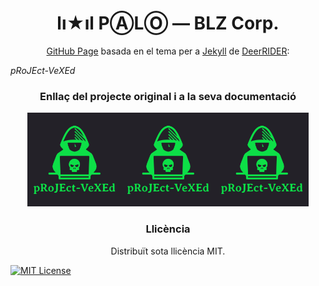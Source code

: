 <h1 align="center">lı★ıl PⒶLⓄ — BLZ Corp.</h1>

<p align="center"><a href="https://pages.github.com">GitHub Page</a> basada en el tema per a <a href="https://jekyllrb.com">Jekyll</a> de <a href="https://github.com/akiritsu">DeerRIDER</a>:</p>

<i>pRoJEct-VeXEd</i>

<h3 align="center">Enllaç del projecte original i a la seva documentació</h3>

<p align="center"><a href="https://github.com/akiritsu/pRoJEct-VeXEd"><img src="src/assets/img/favicon.png" alt="Logo" width="150" height="150"><img src="src/assets/img/favicon.png" alt="Logo" width="150" height="150"><img src="src/assets/img/favicon.png" alt="Logo" width="150" height="150"></a></p>

<h3 align="center">Llicència</h3>

<p align="center">Distribuït sota llicència MIT.</p>

[![MIT License][license-shield]][license-url]

[license-shield]: https://img.shields.io/github/license/akiritsu/pRoJEct-VeXEd.svg?style=flat-square
[license-url]: https://github.com/akiritsu/pRoJEct-VeXEd/blob/master/LICENSE
